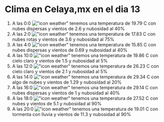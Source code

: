 # Clima en Celaya,mx en el dia 13

1. A las 0:0 !["icon weather"](http://openweathermap.org/img/w/03n.png) tenemos una temperatura de 19.79 C con nubes dispersas y  vientos de 2.6 y nubosidad al 40%
1. A las 2:0 !["icon weather"](http://openweathermap.org/img/w/04n.png) tenemos una temperatura de 17.83 C con nubes rotas y  vientos de 3.6 y nubosidad al 75%
1. A las 4:0 !["icon weather"](http://openweathermap.org/img/w/03n.png) tenemos una temperatura de 15.85 C con nubes dispersas y  vientos de 0.69 y nubosidad al 40%
1. A las 10:0 !["icon weather"](http://openweathermap.org/img/w/01d.png) tenemos una temperatura de 19.86 C con cielo claro y  vientos de 1.5 y nubosidad al 5%
1. A las 12:0 !["icon weather"](http://openweathermap.org/img/w/01d.png) tenemos una temperatura de 26.23 C con cielo claro y  vientos de 2.1 y nubosidad al 5%
1. A las 14:0 !["icon weather"](http://openweathermap.org/img/w/02d.png) tenemos una temperatura de 29.34 C con algo de nubes y  vientos de 1.29 y nubosidad al 20%
1. A las 16:0 !["icon weather"](http://openweathermap.org/img/w/03d.png) tenemos una temperatura de 29.14 C con nubes dispersas y  vientos de 1 y nubosidad al 40%
1. A las 18:0 !["icon weather"](http://openweathermap.org/img/w/04d.png) tenemos una temperatura de 27.52 C con nubes y  vientos de 5.1 y nubosidad al 90%
1. A las 20:0 !["icon weather"](http://openweathermap.org/img/w/11n.png) tenemos una temperatura de 19.01 C con tormenta con lluvia y  vientos de 11.3 y nubosidad al 90%
